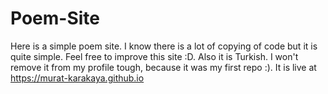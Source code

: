 # Poem-Site
Here is a simple poem site. I know there is a lot of copying of code but it is quite simple. Feel free to improve this site :D.
Also it is Turkish. I won't remove it from my profile tough, because it was my first repo :). It is live at https://murat-karakaya.github.io
